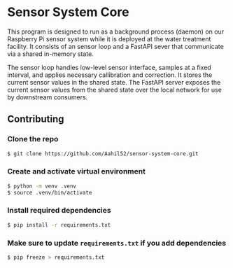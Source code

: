 # Sensor System Core

This program is designed to run as a background process (daemon) on our Raspberry Pi sensor system while it is deployed at the water treatment facility. It consists of an sensor loop and a FastAPI sever that communicate via a shared in-memory state. 

The sensor loop handles low-level sensor interface, samples at a fixed interval, and applies necessary callibration and correction. It stores the current sensor values in the shared state. The FastAPI server exposes the current sensor values from the shared state over the local network for use by downstream consumers.

## Contributing

### Clone the repo
```bash
$ git clone https://github.com/Aahil52/sensor-system-core.git
```

### Create and activate virtual environment
```bash
$ python -m venv .venv
$ source .venv/bin/activate
```

### Install required dependencies
```bash
$ pip install -r requirements.txt
```

### Make sure to update `requirements.txt` if you add dependencies
```bash
$ pip freeze > requirements.txt
```